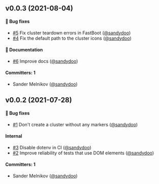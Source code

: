 

## v0.0.3 (2021-08-04)

#### :bug: Bug fixes
* [#5](https://github.com/sandydoo/ember-google-maps-markerclustererplus/pull/5) Fix cluster teardown errors in FastBoot ([@sandydoo](https://github.com/sandydoo))
* [#4](https://github.com/sandydoo/ember-google-maps-markerclustererplus/pull/4) Fix the default path to the cluster icons ([@sandydoo](https://github.com/sandydoo))

#### :book: Documentation
* [#6](https://github.com/sandydoo/ember-google-maps-markerclustererplus/pull/6) Improve docs ([@sandydoo](https://github.com/sandydoo))

#### Committers: 1
- Sander Melnikov ([@sandydoo](https://github.com/sandydoo))


## v0.0.2 (2021-07-28)

#### :bug: Bug fixes
* [#1](https://github.com/sandydoo/ember-google-maps-markerclustererplus/pull/1) Don't create a cluster without any markers ([@sandydoo](https://github.com/sandydoo))

#### Internal
* [#3](https://github.com/sandydoo/ember-google-maps-markerclustererplus/pull/3) Disable dotenv in CI ([@sandydoo](https://github.com/sandydoo))
* [#2](https://github.com/sandydoo/ember-google-maps-markerclustererplus/pull/2) Improve reliability of tests that use DOM elements ([@sandydoo](https://github.com/sandydoo))

#### Committers: 1
- Sander Melnikov ([@sandydoo](https://github.com/sandydoo))




